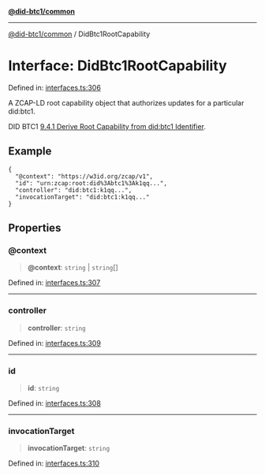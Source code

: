 [**@did-btc1/common**](../README.md)

***

[@did-btc1/common](../globals.md) / DidBtc1RootCapability

# Interface: DidBtc1RootCapability

Defined in: [interfaces.ts:306](https://github.com/dcdpr/did-btc1-js/blob/751aedd75738c26882a2149e644ae32b9e424707/packages/common/src/interfaces.ts#L306)

A ZCAP-LD root capability object that authorizes updates for a particular did:btc1.

DID BTC1
[9.4.1 Derive Root Capability from did:btc1 Identifier](https://dcdpr.github.io/did-btc1/#derive-root-capability-from-didbtc1-identifier).

## Example

```
{
  "@context": "https://w3id.org/zcap/v1",
  "id": "urn:zcap:root:did%3Abtc1%3Ak1qq...",
  "controller": "did:btc1:k1qq...",
  "invocationTarget": "did:btc1:k1qq..."
}
```

## Properties

### @context

> **@context**: `string` \| `string`[]

Defined in: [interfaces.ts:307](https://github.com/dcdpr/did-btc1-js/blob/751aedd75738c26882a2149e644ae32b9e424707/packages/common/src/interfaces.ts#L307)

***

### controller

> **controller**: `string`

Defined in: [interfaces.ts:309](https://github.com/dcdpr/did-btc1-js/blob/751aedd75738c26882a2149e644ae32b9e424707/packages/common/src/interfaces.ts#L309)

***

### id

> **id**: `string`

Defined in: [interfaces.ts:308](https://github.com/dcdpr/did-btc1-js/blob/751aedd75738c26882a2149e644ae32b9e424707/packages/common/src/interfaces.ts#L308)

***

### invocationTarget

> **invocationTarget**: `string`

Defined in: [interfaces.ts:310](https://github.com/dcdpr/did-btc1-js/blob/751aedd75738c26882a2149e644ae32b9e424707/packages/common/src/interfaces.ts#L310)
